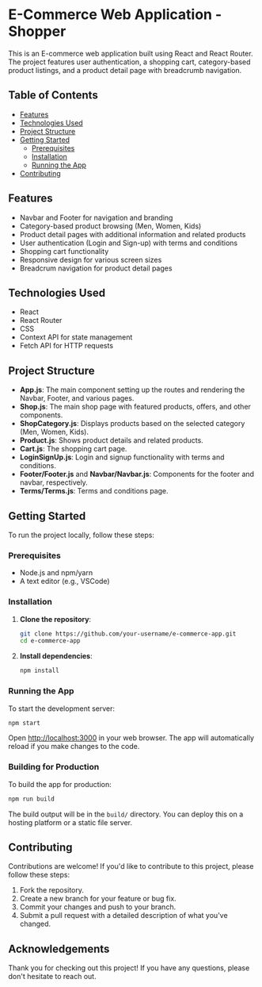 
# E-Commerce Web Application - Shopper

This is an E-commerce web application built using React and React Router. The project features user authentication, a shopping cart, category-based product listings, and a product detail page with breadcrumb navigation.

## Table of Contents

- [Features](#features)
- [Technologies Used](#technologies-used)
- [Project Structure](#project-structure)
- [Getting Started](#getting-started)
  - [Prerequisites](#prerequisites)
  - [Installation](#installation)
  - [Running the App](#running-the-app)
- [Contributing](#contributing)

## Features

- Navbar and Footer for navigation and branding
- Category-based product browsing (Men, Women, Kids)
- Product detail pages with additional information and related products
- User authentication (Login and Sign-up) with terms and conditions
- Shopping cart functionality
- Responsive design for various screen sizes
- Breadcrum navigation for product detail pages

## Technologies Used

- React
- React Router
- CSS
- Context API for state management
- Fetch API for HTTP requests

## Project Structure

- **App.js**: The main component setting up the routes and rendering the Navbar, Footer, and various pages.
- **Shop.js**: The main shop page with featured products, offers, and other components.
- **ShopCategory.js**: Displays products based on the selected category (Men, Women, Kids).
- **Product.js**: Shows product details and related products.
- **Cart.js**: The shopping cart page.
- **LoginSignUp.js**: Login and signup functionality with terms and conditions.
- **Footer/Footer.js** and **Navbar/Navbar.js**: Components for the footer and navbar, respectively.
- **Terms/Terms.js**: Terms and conditions page.

## Getting Started

To run the project locally, follow these steps:

### Prerequisites

- Node.js and npm/yarn
- A text editor (e.g., VSCode)

### Installation

1. **Clone the repository**:

   ```bash
   git clone https://github.com/your-username/e-commerce-app.git
   cd e-commerce-app
   ```

2. **Install dependencies**:

   ```bash
   npm install
   ```

### Running the App

To start the development server:

```bash
npm start
```

Open [http://localhost:3000](http://localhost:3000) in your web browser. The app will automatically reload if you make changes to the code.

### Building for Production

To build the app for production:

```bash
npm run build
```

The build output will be in the `build/` directory. You can deploy this on a hosting platform or a static file server.

## Contributing

Contributions are welcome! If you'd like to contribute to this project, please follow these steps:

1. Fork the repository.
2. Create a new branch for your feature or bug fix.
3. Commit your changes and push to your branch.
4. Submit a pull request with a detailed description of what you've changed.


## Acknowledgements

Thank you for checking out this project! If you have any questions, please don't hesitate to reach out.

